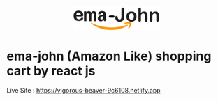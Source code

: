 <div style="text-align:center;">
  <img src="./src/images/logo.png" alt="ema-john logo" style="width:200px;"/>
</div>

# ema-john (Amazon Like) shopping cart by react js


Live Site : https://vigorous-beaver-9c6108.netlify.app
